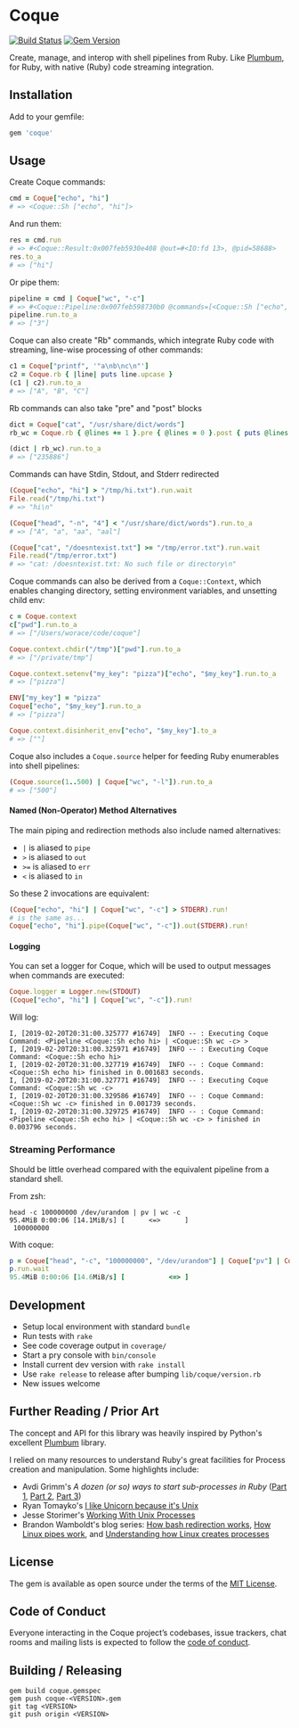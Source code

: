 # Coque

[![Build Status](https://travis-ci.org/worace/coque.svg?branch=master)](https://travis-ci.org/worace/coque)
[![Gem Version](https://badge.fury.io/rb/coque.svg)](https://badge.fury.io/rb/coque)

Create, manage, and interop with shell pipelines from Ruby. Like [Plumbum](https://plumbum.readthedocs.io/en/latest/), for Ruby, with native (Ruby) code streaming integration.

## Installation

Add to your gemfile:

```ruby
gem 'coque'
```

## Usage

Create Coque commands:

```rb
cmd = Coque["echo", "hi"]
# => <Coque::Sh ["echo", "hi"]>
```

And run them:

```rb
res = cmd.run
# => #<Coque::Result:0x007feb5930e408 @out=#<IO:fd 13>, @pid=58688>
res.to_a
# => ["hi"]
```

Or pipe them:

```rb
pipeline = cmd | Coque["wc", "-c"]
# => #<Coque::Pipeline:0x007feb598730b0 @commands=[<Coque::Sh ["echo", "hi"]>, <Coque::Sh ["wc", "-c"]>]>
pipeline.run.to_a
# => ["3"]
```

Coque can also create "Rb" commands, which integrate Ruby code with streaming, line-wise processing of other commands:

```rb
c1 = Coque["printf", '"a\nb\nc\n"']
c2 = Coque.rb { |line| puts line.upcase }
(c1 | c2).run.to_a
# => ["A", "B", "C"]
```

Rb commands can also take "pre" and "post" blocks

```rb
dict = Coque["cat", "/usr/share/dict/words"]
rb_wc = Coque.rb { @lines += 1 }.pre { @lines = 0 }.post { puts @lines }

(dict | rb_wc).run.to_a
# => ["235886"]
```

Commands can have Stdin, Stdout, and Stderr redirected

```rb
(Coque["echo", "hi"] > "/tmp/hi.txt").run.wait
File.read("/tmp/hi.txt")
# => "hi\n"

(Coque["head", "-n", "4"] < "/usr/share/dict/words").run.to_a
# => ["A", "a", "aa", "aal"]

(Coque["cat", "/doesntexist.txt"] >= "/tmp/error.txt").run.wait
File.read("/tmp/error.txt")
# => "cat: /doesntexist.txt: No such file or directory\n"
```

Coque commands can also be derived from a `Coque::Context`, which enables changing directory, setting environment variables, and unsetting child env:

```rb
c = Coque.context
c["pwd"].run.to_a
# => ["/Users/worace/code/coque"]

Coque.context.chdir("/tmp")["pwd"].run.to_a
# => ["/private/tmp"]

Coque.context.setenv("my_key": "pizza")["echo", "$my_key"].run.to_a
# => ["pizza"]

ENV["my_key"] = "pizza"
Coque["echo", "$my_key"].run.to_a
# => ["pizza"]

Coque.context.disinherit_env["echo", "$my_key"].to_a
# => [""]
```

Coque also includes a `Coque.source` helper for feeding Ruby enumerables into shell pipelines:

```rb
(Coque.source(1..500) | Coque["wc", "-l"]).run.to_a
# => ["500"]
```

#### Named (Non-Operator) Method Alternatives

The main piping and redirection methods also include named alternatives:

* `|` is aliased to `pipe`
* `>` is aliased to `out`
* `>=` is aliased to `err`
* `<` is aliased to `in`

So these 2 invocations are equivalent:

```rb
(Coque["echo", "hi"] | Coque["wc", "-c"] > STDERR).run!
# is the same as...
Coque["echo", "hi"].pipe(Coque["wc", "-c"]).out(STDERR).run!
```

#### Logging

You can set a logger for Coque, which will be used to output messages when commands are executed:

```rb
Coque.logger = Logger.new(STDOUT)
(Coque["echo", "hi"] | Coque["wc", "-c"]).run!
```

Will log:

```
I, [2019-02-20T20:31:00.325777 #16749]  INFO -- : Executing Coque Command: <Pipeline <Coque::Sh echo hi> | <Coque::Sh wc -c> >
I, [2019-02-20T20:31:00.325971 #16749]  INFO -- : Executing Coque Command: <Coque::Sh echo hi>
I, [2019-02-20T20:31:00.327719 #16749]  INFO -- : Coque Command: <Coque::Sh echo hi> finished in 0.001683 seconds.
I, [2019-02-20T20:31:00.327771 #16749]  INFO -- : Executing Coque Command: <Coque::Sh wc -c>
I, [2019-02-20T20:31:00.329586 #16749]  INFO -- : Coque Command: <Coque::Sh wc -c> finished in 0.001739 seconds.
I, [2019-02-20T20:31:00.329725 #16749]  INFO -- : Coque Command: <Pipeline <Coque::Sh echo hi> | <Coque::Sh wc -c> > finished in 0.003796 seconds.
```

### Streaming Performance

Should be little overhead compared with the equivalent pipeline from a standard shell.

From zsh:

```
head -c 100000000 /dev/urandom | pv | wc -c
95.4MiB 0:00:06 [14.1MiB/s] [      <=>      ]
 100000000
```

With coque:

```rb
p = Coque["head", "-c", "100000000", "/dev/urandom"] | Coque["pv"] | Coque["wc", "-c"]
p.run.wait
95.4MiB 0:00:06 [14.6MiB/s] [           <=> ]
```

## Development

* Setup local environment with standard `bundle`
* Run tests with `rake`
* See code coverage output in `coverage/`
* Start a pry console with `bin/console`
* Install current dev version with `rake install`
* Use `rake release` to release after bumping `lib/coque/version.rb`
* New issues welcome

## Further Reading / Prior Art

The concept and API for this library was heavily inspired by Python's excellent [Plumbum](https://plumbum.readthedocs.io/en/latest/) library.

I relied on many resources to understand Ruby's great facilities for Process creation and manipulation. Some highlights include:

* Avdi Grimm's _A dozen (or so) ways to start sub-processes in Ruby_ ([Part 1](https://devver.wordpress.com/2009/06/30/a-dozen-or-so-ways-to-start-sub-processes-in-ruby-part-1/), [Part 2](https://devver.wordpress.com/2009/07/13/a-dozen-or-so-ways-to-start-sub-processes-in-ruby-part-2/), [Part 3](https://devver.wordpress.com/2009/10/12/ruby-subprocesses-part_3/))
* Ryan Tomayko's [I like Unicorn because it's Unix](https://tomayko.com/blog/2009/unicorn-is-unix)
* Jesse Storimer's [Working With Unix Processes](https://www.jstorimer.com/products/working-with-unix-processes)
* Brandon Wamboldt's blog series: [How bash redirection works](https://brandonwamboldt.ca/how-bash-redirection-works-under-the-hood-1512/), [How Linux pipes work](https://brandonwamboldt.ca/how-linux-pipes-work-under-the-hood-1518/), and [Understanding how Linux creates processes](https://brandonwamboldt.ca/how-linux-creates-processes-1528/)

## License

The gem is available as open source under the terms of the [MIT License](https://opensource.org/licenses/MIT).

## Code of Conduct

Everyone interacting in the Coque project’s codebases, issue trackers, chat rooms and mailing lists is expected to follow the [code of conduct](https://github.com/[worace]/coque/blob/master/CODE_OF_CONDUCT.md).

## Building / Releasing

```
gem build coque.gemspec
gem push coque-<VERSION>.gem
git tag <VERSION>
git push origin <VERSION>
```
